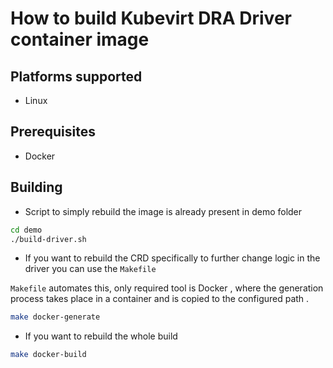 # How to build Kubevirt DRA Driver container image

## Platforms supported

- Linux

## Prerequisites

- Docker

## Building

- Script to simply rebuild the image is already present in demo folder
 ```bash
cd demo
./build-driver.sh
```
- If you want to rebuild the CRD specifically to further change logic in the driver you can use the `Makefile`

`Makefile` automates this, only required tool is Docker , where the generation process takes place in a container and is copied to the configured path .

```bash
make docker-generate
```
- If you want to rebuild the whole build

```bash
make docker-build
```

